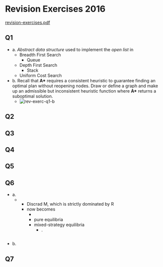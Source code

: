 # Revision Exercises 2016

[revision-exercises.pdf](https://github.com/ChrisLinn/comp90054-cheat/raw/master/exams/revision-exercises.pdf)

## Q1
+ a. _Abstract data structure_ used to implement the _open list_ in
    * Breadth First Search
        - Queue
    * Depth First Search
        - Stack
    * Uniform Cost Search
+ b. Recall that __A*__ requires a consistent heuristic to guarantee finding an optimal plan without reopening nodes. Draw or define a graph and make up an admissible but inconsistent heuristic function where __A*__ returns a suboptimal solution.
    * ![rev-exerc-q1-b](rev-exerc-q1-b.png)

## Q2

## Q3

## Q4

## Q5

## Q6
+ a.
    * ![]()
        - Discrad M, which is strictly dominated by R
        - now becomes
            + ![]()
            + pure equilibria
            + mixed-strategy equilibria
                * .
                    ```

                    ```
+ b.

## Q7

